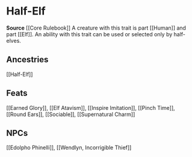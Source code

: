 ﻿---
id: '85'
name: Half-Elf
rarity: Common
source: '[[DATABASE/source/Core Rulebook|Core Rulebook]]'
trait:
- Half-Elf
type: Trait

---
# Half-Elf

**Source** [[Core Rulebook]] 
A creature with this trait is part [[Human]] and part [[Elf]]. An ability with this trait can be used or selected only by half-elves.

## Ancestries

[[Half-Elf]]

## Feats

[[Earned Glory]], [[Elf Atavism]], [[Inspire Imitation]], [[Pinch Time]], [[Round Ears]], [[Sociable]], [[Supernatural Charm]]

## NPCs

[[Edolpho Phinelli]], [[Wendlyn, Incorrigible Thief]]